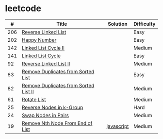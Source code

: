 # leetcode

| #  | Title | Solution | Difficulty |
| --- | ---- | -------- | ---------- |
| 206 | [Reverse Linked List](https://leetcode.cn/problems/reverse-linked-list) |  | Easy |
| 202 | [Happy Number](https://leetcode.cn/problems/happy-number) |  | Easy |
| 142 | [Linked List Cycle II](https://leetcode.cn/problems/linked-list-cycle-ii) |  | Medium |
| 141 | [Linked List Cycle](https://leetcode.cn/problems/linked-list-cycle) |  | Easy |
| 92 | [Reverse Linked List II](https://leetcode.cn/problems/reverse-linked-list-ii) |  | Medium |
| 83 | [Remove Duplicates from Sorted List](https://leetcode.cn/problems/remove-duplicates-from-sorted-list) |  | Easy |
| 82 | [Remove Duplicates from Sorted List II](https://leetcode.cn/problems/remove-duplicates-from-sorted-list-ii) |  | Medium |
| 61 | [Rotate List](https://leetcode.cn/problems/rotate-list) |  | Medium |
| 25 | [Reverse Nodes in k-Group](https://leetcode.cn/problems/reverse-nodes-in-k-group) |  | Hard |
| 24 | [Swap Nodes in Pairs](https://leetcode.cn/problems/swap-nodes-in-pairs) |  | Medium |
| 19 | [Remove Nth Node From End of List](https://leetcode.cn/problems/remove-nth-node-from-end-of-list) | [javascript](algorithms/javascript/removeNthNodeFromEndOfList/removeNthNodeFromEndOfList.js) | Medium |


